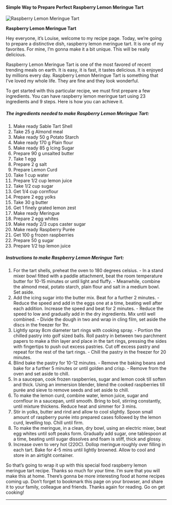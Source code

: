             

#### Simple Way to Prepare Perfect Raspberry Lemon Meringue Tart

![Raspberry Lemon Meringue Tart](https://img-global.cpcdn.com/recipes/06cd90ad5725dfeb/751x532cq70/raspberry-lemon-meringue-tart-recipe-main-photo.jpg)

**Raspberry Lemon Meringue Tart**

Hey everyone, it’s Louise, welcome to my recipe page. Today, we’re going to prepare a distinctive dish, raspberry lemon meringue tart. It is one of my favorites. For mine, I’m gonna make it a bit unique. This will be really delicious.

Raspberry Lemon Meringue Tart is one of the most favored of recent trending meals on earth. It is easy, it is fast, it tastes delicious. It is enjoyed by millions every day. Raspberry Lemon Meringue Tart is something that I’ve loved my whole life. They are fine and they look wonderful.

To get started with this particular recipe, we must first prepare a few ingredients. You can have raspberry lemon meringue tart using 23 ingredients and 9 steps. Here is how you can achieve it.

##### The ingredients needed to make Raspberry Lemon Meringue Tart:

1.  Make ready Sable Tart Shell
2.  Take 25 g Almond meal
3.  Make ready 50 g Potato Starch
4.  Make ready 170 g Plain flour
5.  Make ready 85 g Icing Sugar
6.  Prepare 90 g unsalted butter
7.  Take 1 egg
8.  Prepare 2 g salt
9.  Prepare Lemon Curd
10.  Take 1 cup water
11.  Prepare 1/2 cup lemon juice
12.  Take 1/2 cup sugar
13.  Get 1/4 cup cornflour
14.  Prepare 2 egg yolks
15.  Take 30 g butter
16.  Get 1 finely grated lemon zest
17.  Make ready Meringue
18.  Prepare 2 egg whites
19.  Make ready 2/3 cups caster sugar
20.  Make ready Raspberry Purée
21.  Get 100 g frozen raspberries
22.  Prepare 50 g sugar
23.  Prepare 1/2 tsp lemon juice

##### Instructions to make Raspberry Lemon Meringue Tart:

1.  For the tart shells, preheat the oven to 180 degrees celsius. - In a stand mixer bowl fitted with a paddle attachment, beat the room temperature butter for 10-15 minutes or until light and fluffy. - Meanwhile, combine the almond meal, potato starch, plain flour and salt in a medium bowl. Set aside.
2.  Add the icing sugar into the butter mix. Beat for a further 2 minutes. - Reduce the speed and add in the eggs one at a time, beating well after each addition. Increase the speed and beat for 2 minutes. - Reduce the speed to low and gradually add in the dry ingredients. Mix until well combined. - Divide the dough in two and wrap in cling film, set aside the discs in the freezer for 1hr.
3.  Lightly spray 8cm diameter tart rings with cooking spray. - Portion the chilled pastry into golf sized balls. Roll pastry in between two parchment papers to make a thin layer and place in the tart rings, pressing the sides with fingertips to push out excess pastries. Cut off excess pastry and repeat for the rest of the tart rings. - Chill the pastry in the freezer for 20 minutes.
4.  Blind bake the pastry for 10-12 minutes. - Remove the baking beans and bake for a further 5 minutes or until golden and crisp. - Remove from the oven and set aside to chill.
5.  In a saucepan, cook frozen raspberries, sugar and lemon cook till soften and thick. Using an immersion blender, blend the cooked raspberries till purée and sieve to remove seeds and set aside to chill.
6.  To make the lemon curd, combine water, lemon juice, sugar and cornflour in a saucepan, until smooth. Bring to boil, stirring constantly, until mixture thickens. Reduce heat and simmer for 3 mins.
7.  Stir in yolks, butter and rind and allow to cool slightly. Spoon small amount of raspberry purée into prepared cases followed by the lemon curd, levelling top. Chill until firm.
8.  To make the meringue, in a clean, dry bowl, using an electric mixer, beat egg whites until soft peaks form. Gradually add sugar, one tablespoon at a time, beating until sugar dissolves and foam is stiff, thick and glossy.
9.  Increase oven to very hot (220C). Dollop meringue roughly over filling in each tart. Bake for 4-5 mins until lightly browned. Allow to cool and store in an airtight container.

So that’s going to wrap it up with this special food raspberry lemon meringue tart recipe. Thanks so much for your time. I’m sure that you will make this at home. There’s gonna be more interesting food at home recipes coming up. Don’t forget to bookmark this page on your browser, and share it to your family, colleague and friends. Thanks again for reading. Go on get cooking!

* * *